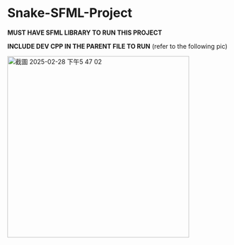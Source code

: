 # Snake-SFML-Project

**MUST HAVE SFML LIBRARY TO RUN THIS PROJECT**

**INCLUDE DEV CPP IN THE PARENT FILE TO RUN**
(refer to the following pic)

<img width="411" alt="截圖 2025-02-28 下午5 47 02" src="https://github.com/user-attachments/assets/bcefe1d6-9bd1-4949-a12c-c5a5583729a6" />

